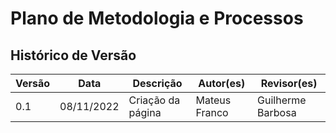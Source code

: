 # Plano de Metodologia e Processos

## Histórico de Versão
| Versão | Data | Descrição | Autor(es) | Revisor(es) |
| --- | --- | --- | --- | --- |
| 0.1 | 08/11/2022 | Criação da página | Mateus Franco | Guilherme Barbosa |